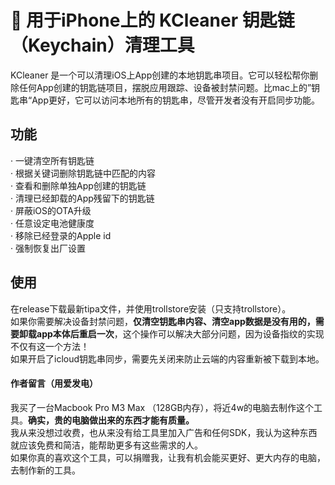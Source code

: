 # 🔑 用于iPhone上的 KCleaner 钥匙链（Keychain）清理工具
KCleaner 是一个可以清理iOS上App创建的本地钥匙串项目。它可以轻松帮你删除任何App创建的钥匙链项目，摆脱应用跟踪、设备被封禁问题。比mac上的”钥匙串“App更好，它可以访问本地所有的钥匙串，尽管开发者没有开启同步功能。
## 功能
· 一键清空所有钥匙链     
· 根据关键词删除钥匙链中匹配的内容    
· 查看和删除单独App创建的钥匙链   
· 清理已经卸载的App残留下的钥匙链  
· 屏蔽iOS的OTA升级   
· 任意设定电池健康度   
· 移除已经登录的Apple id   
· 强制恢复出厂设置
## 使用
在release下载最新tipa文件，并使用trollstore安装（只支持trollstore）。       
如果你需要解决设备封禁问题，**仅清空钥匙串内容、清空app数据是没有用的，需要卸载app本体后重启一次**，这个操作可以解决大部分问题，因为设备指纹的实现不仅有这一个方法！      
如果开启了icloud钥匙串同步，需要先关闭来防止云端的内容重新被下载到本地。


#### 作者留言（用爱发电）       
我买了一台Macbook Pro M3 Max （128GB内存），将近4w的电脑去制作这个工具。**确实，贵的电脑做出来的东西才能有质量。**       
我从来没想过收费，也从来没有给工具里加入广告和任何SDK，我认为这种东西就应该免费和简洁，能帮助更多有这些需求的人。     
如果你真的喜欢这个工具，可以捐赠我，让我有机会能买更好、更大内存的电脑，去制作新的工具。    
